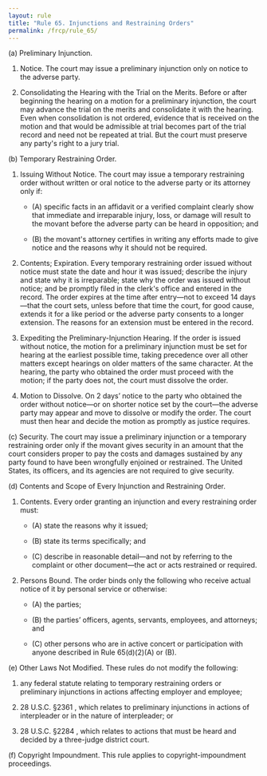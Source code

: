 ```yaml
---
layout: rule
title: "Rule 65. Injunctions and Restraining Orders"
permalink: /frcp/rule_65/
---
```


(a) Preliminary Injunction.


1. Notice. The court may issue a preliminary injunction only on notice to the adverse party.


2. Consolidating the Hearing with the Trial on the Merits. Before or after beginning the hearing on a motion for a preliminary injunction, the court may advance the trial on the merits and consolidate it with the hearing. Even when consolidation is not ordered, evidence that is received on the motion and that would be admissible at trial becomes part of the trial record and need not be repeated at trial. But the court must preserve any party's right to a jury trial.


(b) Temporary Restraining Order.


1. Issuing Without Notice. The court may issue a temporary restraining order without written or oral notice to the adverse party or its attorney only if:


    - (A) specific facts in an affidavit or a verified complaint clearly show that immediate and irreparable injury, loss, or damage will result to the movant before the adverse party can be heard in opposition; and


    - (B) the movant's attorney certifies in writing any efforts made to give notice and the reasons why it should not be required.


2. Contents; Expiration. Every temporary restraining order issued without notice must state the date and hour it was issued; describe the injury and state why it is irreparable; state why the order was issued without notice; and be promptly filed in the clerk's office and entered in the record. The order expires at the time after entry—not to exceed 14 days—that the court sets, unless before that time the court, for good cause, extends it for a like period or the adverse party consents to a longer extension. The reasons for an extension must be entered in the record.


3. Expediting the Preliminary-Injunction Hearing. If the order is issued without notice, the motion for a preliminary injunction must be set for hearing at the earliest possible time, taking precedence over all other matters except hearings on older matters of the same character. At the hearing, the party who obtained the order must proceed with the motion; if the party does not, the court must dissolve the order.


4. Motion to Dissolve. On 2 days’ notice to the party who obtained the order without notice—or on shorter notice set by the court—the adverse party may appear and move to dissolve or modify the order. The court must then hear and decide the motion as promptly as justice requires.


(c) Security. The court may issue a preliminary injunction or a temporary restraining order only if the movant gives security in an amount that the court considers proper to pay the costs and damages sustained by any party found to have been wrongfully enjoined or restrained. The United States, its officers, and its agencies are not required to give security.


(d) Contents and Scope of Every Injunction and Restraining Order.


1. Contents. Every order granting an injunction and every restraining order must:


    - (A) state the reasons why it issued;


    - (B) state its terms specifically; and


    - (C) describe in reasonable detail—and not by referring to the complaint or other document—the act or acts restrained or required.


2. Persons Bound. The order binds only the following who receive actual notice of it by personal service or otherwise:


    - (A) the parties;


    - (B) the parties’ officers, agents, servants, employees, and attorneys; and


    - (C) other persons who are in active concert or participation with anyone described in Rule 65(d)(2)(A) or (B).


(e) Other Laws Not Modified. These rules do not modify the following:


1. any federal statute relating to temporary restraining orders or preliminary injunctions in actions affecting employer and employee;


2. 28 U.S.C. §2361 , which relates to preliminary injunctions in actions of interpleader or in the nature of interpleader; or


3. 28 U.S.C. §2284 , which relates to actions that must be heard and decided by a three-judge district court.


(f) Copyright Impoundment. This rule applies to copyright-impoundment proceedings.
